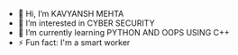 - 👋 Hi, I’m KAVYANSH MEHTA
- 👀 I’m interested in CYBER SECURITY
- 🌱 I’m currently learning PYTHON AND OOPS USING C++
- ⚡ Fun fact: I'm a smart worker

<!---
Kavyansh786/Kavyansh786 is a ✨ special ✨ repository because its `README.md` (this file) appears on your GitHub profile.
You can click the Preview link to take a look at your changes.
--->
